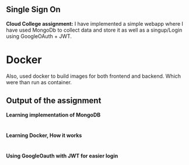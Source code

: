  ## Single Sign On
 **Cloud College assignment:**
 I have implemented a simple webapp where I have used MongoDb to collect data and store it as well as a singup/Login using GoogleOAuth + JWT. 
 # Docker
 Also, used docker to build images for both frontend and backend. Which were than run as container.

 ## Output of the assignment
 **Learning implementation of MongoDB**
 #
 **Learning Docker, How it works**
 #
 **Using GoogleOauth with JWT for easier login**
 
